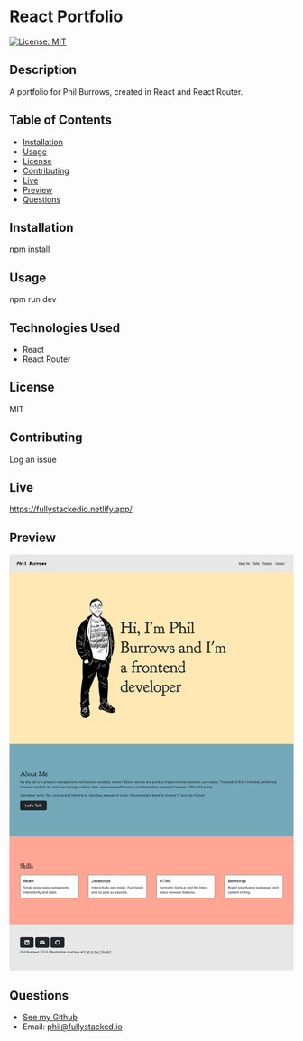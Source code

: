 # React Portfolio

[![License: MIT](https://img.shields.io/badge/License-MIT-yellow.svg)](https://opensource.org/licenses/MIT)

## Description
A portfolio for Phil Burrows, created in React and React Router.

## Table of Contents
- [Installation](#installation)
- [Usage](#usage)
- [License](#license)
- [Contributing](#contributing)
- [Live](#live)
- [Preview](#preview)
- [Questions](#questions)

## Installation
npm install

## Usage
npm run dev

## Technologies Used

- React
- React Router

## License
MIT

## Contributing
Log an issue

## Live
https://fullystackedio.netlify.app/

## Preview
![Preview Image for App](https://raw.githubusercontent.com/philManWithBeard/react-portfolio/main/react-portfolio-screenshot.png)

## Questions
- [See my Github](https://www.github.com/philManWithBeard)
- Email: phil@fullystacked.io
